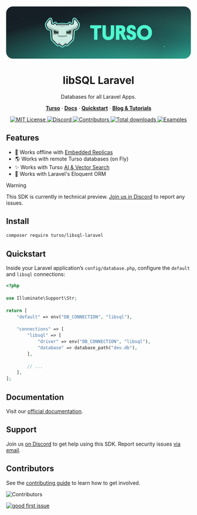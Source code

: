 <p align="center">
  <a href="https://tur.so/turso-laravel">
    <picture>
      <img src="/.github/cover.png" alt="libSQL Laravel Adapter" />
    </picture>
  </a>
  <h1 align="center">libSQL Laravel</h1>
</p>

<p align="center">
  Databases for all Laravel Apps.
</p>

<p align="center">
  <a href="https://tur.so/turso-php"><strong>Turso</strong></a> ·
  <a href="https://docs.turso.tech"><strong>Docs</strong></a> ·
  <a href="https://docs.turso.tech/sdk/php/guides/laravel"><strong>Quickstart</strong></a> ·
  <a href="https://turso.tech/blog"><strong>Blog &amp; Tutorials</strong></a>
</p>

<p align="center">
  <a href="LICENSE">
    <picture>
      <img src="https://img.shields.io/github/license/tursodatabase/libsql-laravel?color=0F624B" alt="MIT License" />
    </picture>
  </a>
  <a href="https://tur.so/discord-php">
    <picture>
      <img src="https://img.shields.io/discord/933071162680958986?color=0F624B" alt="Discord" />
    </picture>
  </a>
  <a href="#contributors">
    <picture>
      <img src="https://img.shields.io/github/contributors/tursodatabase/libsql-laravel?color=0F624B" alt="Contributors" />
    </picture>
  </a>
  <a href="https://packagist.org/packages/turso/libsql-laravel">
    <picture>
      <img src="https://img.shields.io/packagist/dt/turso/libsql-laravel?color=0F624B" alt="Total downloads" />
    </picture>
  </a>
  <a href="/examples">
    <picture>
      <img src="https://img.shields.io/badge/browse-examples-0F624B" alt="Examples" />
    </picture>
  </a>
</p>

## Features

- 🔌 Works offline with [Embedded Replicas](https://docs.turso.tech/features/embedded-replicas/introduction)
- 🌎 Works with remote Turso databases (on Fly)
- ✨ Works with Turso [AI & Vector Search](https://docs.turso.tech/features/ai-and-embeddings)
- 🐘 Works with Laravel's Eloquent ORM

> [!WARNING]
> This SDK is currently in technical preview. <a href="https://tur.so/discord-laravel">Join us in Discord</a> to report any issues.

## Install

```bash
composer require turso/libsql-laravel
```

## Quickstart

Inside your Laravel application’s `config/database.php`, configure the `default` and `libsql` connections:

```php
<?php

use Illuminate\Support\Str;

return [
    "default" => env("DB_CONNECTION", "libsql"),

    "connections" => [
        "libsql" => [
            "driver" => env("DB_CONNECTION", "libsql"),
            "database" => database_path("dev.db"),
        ],

        // ...
    ],
];
```

## Documentation

Visit our [official documentation](https://docs.turso.tech/sdk/php/guides/laravel).

## Support

Join us [on Discord](https://tur.so/discord-laravel) to get help using this SDK. Report security issues [via email](mailto:security@turso.tech).

## Contributors

See the [contributing guide](CONTRIBUTING.md) to learn how to get involved.

![Contributors](https://contrib.nn.ci/api?repo=tursodatabase/libsql-laravel)

<a href="https://github.com/tursodatabase/libsql-laravel/issues?q=is%3Aopen+is%3Aissue+label%3A%22good+first+issue%22">
  <picture>
    <img src="https://img.shields.io/github/issues-search/tursodatabase/libsql-laravel?label=good%20first%20issue&query=label%3A%22good%20first%20issue%22%20&color=0F624B" alt="good first issue" />
  </picture>
</a>
